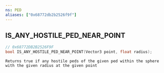 ```yaml
---
ns: PED
aliases: ["0x68772db2b2526f9f"]
---
```

## IS_ANY_HOSTILE_PED_NEAR_POINT

```c
// 0x68772DB2B2526F9F
bool IS_ANY_HOSTILE_PED_NEAR_POINT(Vector3 point, float radius);
```

```
Returns true if any hostile peds of the given ped within the sphere with the given radius at the given point
```
